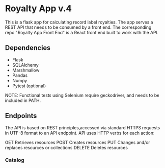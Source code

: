 # Royalty App v.4

This is a flask app for calculating record label royalties. The app serves a REST API that needs to be consumed by a front end. The corresponding repo "Royalty App Front End" is a React front end built to work with the API. 

## Dependencies

- Flask
- SQLAlchemy
- Marshmallow
- Pandas
- Numpy
- Pytest (optional)

NOTE: Functional tests using Selenium require geckodriver, and needs to be included in PATH.

## Endpoints

The API is based on REST principles,accessed via standard HTTPS requests in UTF-8 format to an API endpoint. API uses HTTP verbs for each action:

GET	Retrieves resources
POST	Creates resources
PUT	Changes and/or replaces resources or collections
DELETE	Deletes resources

### Catalog
